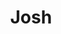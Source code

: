 ---
layout: post
weight: 500
name: Josh Donaldson
title: Josh
status: executive
img: /assets/images/members/laurie.jpg
email: siang [at] alumni.ubc.ca
biography: >
  Ngai To recently graduated from UBC with distinction in chemical engineering (minor in computer science).
linkedin: https://www.linkedin.com/in/c-siang-lim-98535048
---